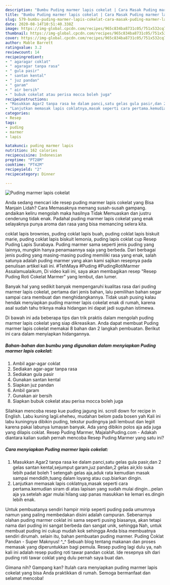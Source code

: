 ```yaml
---
description: "Bumbu Puding marmer lapis cokelat | Cara Masak Puding marmer lapis cokelat Yang Lezat Sekali"
title: "Bumbu Puding marmer lapis cokelat | Cara Masak Puding marmer lapis cokelat Yang Lezat Sekali"
slug: 579-bumbu-puding-marmer-lapis-cokelat-cara-masak-puding-marmer-lapis-cokelat-yang-lezat-sekali
date: 2020-08-14T10:51:40.338Z
image: https://img-global.cpcdn.com/recipes/965c834ba8731c05/751x532cq70/puding-marmer-lapis-cokelat-foto-resep-utama.jpg
thumbnail: https://img-global.cpcdn.com/recipes/965c834ba8731c05/751x532cq70/puding-marmer-lapis-cokelat-foto-resep-utama.jpg
cover: https://img-global.cpcdn.com/recipes/965c834ba8731c05/751x532cq70/puding-marmer-lapis-cokelat-foto-resep-utama.jpg
author: Mable Barrett
ratingvalue: 3.2
reviewcount: 14
recipeingredient:
- " agaragar coklat"
- " agaragar tanpa rasa"
- " gula pasir"
- " santan kental"
- " juz pandan"
- " garam"
- " air bersih"
- " bubuk cokelat atau perisa mocca boleh juga"
recipeinstructions:
- "Masukkan Agar2 tanpa rasa ke dalam panci,satu gelas gula pasir,dan 2 gelas santan kental,sejumput garam,juz pandan,2 gelas air,klo suka lebih padat boleh 1 setengah gelas aja,aduk rata kemudian masak sampai mendidih,tuang dalam loyang atau cup.biarkan dingin."
- "Lanjutkan memasak lapis coklatnya,masak seperti cara pertama.kemudian siram di atas lapisan yang sudah mulai dingin...pelan aja ya.setelah agar mulai hilang uap panas masukkan ke lemari es.dingin lebih enak."
categories:
- Resep
tags:
- puding
- marmer
- lapis

katakunci: puding marmer lapis 
nutrition: 162 calories
recipecuisine: Indonesian
preptime: "PT28M"
cooktime: "PT42M"
recipeyield: "2"
recipecategory: Dinner

---
```



![Puding marmer lapis cokelat](https://img-global.cpcdn.com/recipes/965c834ba8731c05/751x532cq70/puding-marmer-lapis-cokelat-foto-resep-utama.jpg)

Anda sedang mencari ide resep puding marmer lapis cokelat yang Bisa Manjain Lidah? Cara Memasaknya memang susah-susah gampang. andaikan keliru mengolah maka hasilnya Tidak Memuaskan dan justru cenderung tidak enak. Padahal puding marmer lapis cokelat yang enak selayaknya punya aroma dan rasa yang bisa memancing selera kita.

coklat lapis brownies, puding coklat lapis buah, puding coklat lapis biskuit marie, puding coklat lapis biskuit lemonia, puding lapis coklat cup Resep Puding Lapis Surabaya. Puding marmer sama seperti jenis puding yang lainnya, mungkin hanya penamaannya saja yang berbeda. Dari berbagai jenis puding yang masing-masing puding memiliki rasa yang enak, salah satunya adalah puding marmer yang akan kami sajikan resepnya pada penulisan artikel kali ini. #TehMaya #Puding #PudingRotiMarmer Assalamualaikum, Di video kali ini, saya akan membagikan resep &#34;Resep Puding Roti Cokelat Marmer&#34; yang lembut, dan lumer.

Banyak hal yang sedikit banyak mempengaruhi kualitas rasa dari puding marmer lapis cokelat, pertama dari jenis bahan, lalu pemilihan bahan segar sampai cara membuat dan menghidangkannya. Tidak usah pusing kalau hendak menyiapkan puding marmer lapis cokelat enak di rumah, karena asal sudah tahu triknya maka hidangan ini dapat jadi suguhan istimewa.


Di bawah ini ada beberapa tips dan trik praktis dalam mengolah puding marmer lapis cokelat yang siap dikreasikan. Anda dapat membuat Puding marmer lapis cokelat memakai 8 bahan dan 2 langkah pembuatan. Berikut ini cara dalam menyiapkan hidangannya.

<!--inarticleads1-->

##### Bahan-bahan dan bumbu yang digunakan dalam menyiapkan Puding marmer lapis cokelat:

1. Ambil  agar-agar coklat
1. Sediakan  agar-agar tanpa rasa
1. Sediakan  gula pasir
1. Gunakan  santan kental
1. Siapkan  juz pandan
1. Ambil  garam
1. Gunakan  air bersih
1. Siapkan  bubuk cokelat atau perisa mocca boleh juga


Silahkan mencoba resep kue puding jagung ini. scroll down for recipe in English. Labu kuning lagii.eheheu, mudahan belom pada bosen yah Kali ini labu kuningnya dibikin puding, tekstur pudingnya jadi lembuut dan legiit karena pakai labunya lumayan banyak. Ada yang dibikin polos aja ada juga yang dilapis coklat. Resep Puding Marmer, MajalahPuding.com - Adakah diantara kalian sudah pernah mencoba Resep Puding Marmer yang satu ini? 

<!--inarticleads2-->

##### Cara menyiapkan Puding marmer lapis cokelat:

1. Masukkan Agar2 tanpa rasa ke dalam panci,satu gelas gula pasir,dan 2 gelas santan kental,sejumput garam,juz pandan,2 gelas air,klo suka lebih padat boleh 1 setengah gelas aja,aduk rata kemudian masak sampai mendidih,tuang dalam loyang atau cup.biarkan dingin.
1. Lanjutkan memasak lapis coklatnya,masak seperti cara pertama.kemudian siram di atas lapisan yang sudah mulai dingin...pelan aja ya.setelah agar mulai hilang uap panas masukkan ke lemari es.dingin lebih enak.


Untuk pembuatanya sendiri hampir mirip seperti puding pada umumnya namun yang paling membedakan disini adalah campuran. Sebenarnya olahan puding marmer coklat ini sama seperti pusing biasanya, akan tetapi nama dari puding ini sangat berbeda dan sangat unik, sehingga Nah, untuk membuat puding ini cukup mudah kok sehingga Anda bisa membuatnya sendiri dirumah. selain itu, bahan pembuatan puding marmer. Puding Coklat Pandan - Super Maknyus! ^_^ Sebuah blog tentang makanan dan proses memasak yang diperuntukkan bagi pemula. Resep puding lagi dulu ya, nah kali ini adalah resep puding roti tawar pandan coklat. Ide resepnya sih dari puding roti tawar coklat yang dulu pernah saya buat dan. 

Gimana nih? Gampang kan? Itulah cara menyiapkan puding marmer lapis cokelat yang bisa Anda praktikkan di rumah. Semoga bermanfaat dan selamat mencoba!

